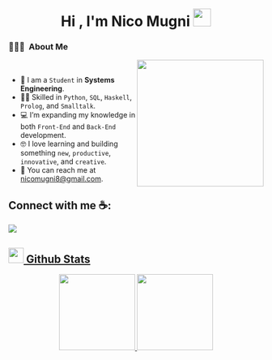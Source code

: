 <h1 align="center"><b>Hi , I'm Nico Mugni </b><img src="https://media.giphy.com/media/hvRJCLFzcasrR4ia7z/giphy.gif" width="35"></h1>

### 👨🏻‍💻 &nbsp;About Me

<picture> <img align="right" src="https://github.com/7oSkaaa/7oSkaaa/blob/main/Images/Right_Side.gif?raw=true" width = 250px></picture>

<br>

- :school: I am a `Student` in **Systems Engineering**.  
- :technologist: Skilled in `Python`, `SQL`, `Haskell`, `Prolog`, and `Smalltalk`.  
- :computer: I’m expanding my knowledge in both `Front-End` and `Back-End` development.  
- :nerd_face: I love learning and building something `new`, `productive`, `innovative`, and `creative`.  
- :email: You can reach me at [nicomugni8@gmail.com](mailto:nicomugni8@gmail.com).

## Connect with me ☕:
<a href="https://www.instagram.com/nicomugni_/">
  <img src="https://img.shields.io/badge/Instagram-%23E4405F.svg?style=for-the-badge&logo=Instagram&logoColor=white">

<br>

## <picture> <img src = "https://github.com/7oSkaaa/7oSkaaa/blob/main/Images/Statistics.gif?raw=true" width = 30px>  </picture>Github Stats


<p align="center">
  <img height="150" src="https://github-readme-stats.vercel.app/api?username=nicomugni1&theme=react&show_icons=true&include_all_commits=true&hide_rank=true" />
  <img height="150" src="https://github-readme-stats.vercel.app/api/top-langs/?username=nicomugni1&theme=react&layout=compact" />
</p>
